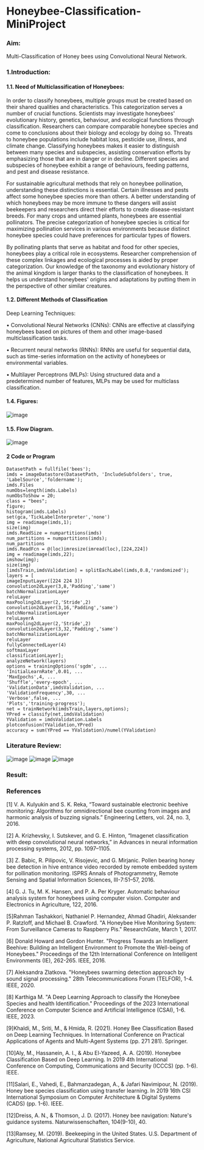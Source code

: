 # Honeybee-Classification-MiniProject
### Aim:
Multi-Classification  of Honey bees  using Convolutional Neural Network.
### 1.Introduction:
#### 1.1. Need of Multiclassification of Honeybees:  
In order to classify honeybees, multiple groups must be created based on their shared qualities and characteristics. This categorization serves a number of crucial functions. Scientists may investigate honeybees' evolutionary history, genetics, behaviour, and ecological functions through classification. Researchers can compare comparable honeybee species and come to conclusions about their biology and ecology by doing so. Threats to honeybee populations include habitat loss, pesticide use, illness, and climate change. Classifying honeybees makes it easier to distinguish between many species and subspecies, assisting conservation efforts by emphasizing those that are in danger or in decline. Different species and subspecies of honeybee exhibit a range of behaviours, feeding patterns, and pest and disease resistance.  

For sustainable agricultural methods that rely on honeybee pollination, understanding these distinctions is essential. Certain illnesses and pests affect some honeybee species more than others. A better understanding of which honeybees may be more immune to these dangers will assist beekeepers and researchers direct their efforts to create disease-resistant breeds. For many crops and untamed plants, honeybees are essential pollinators. The precise categorization of honeybee species is critical for maximizing pollination services in various environments because distinct honeybee species could have preferences for particular types of flowers.

By pollinating plants that serve as habitat and food for other species, honeybees play a critical role in ecosystems. Researcher comprehension of these complex linkages and ecological processes is aided by proper categorization. Our knowledge of the taxonomy and evolutionary history of the animal kingdom is larger thanks to the classification of honeybees. It helps us understand honeybees' origins and adaptations by putting them in the perspective of other similar creatures.

#### 1.2. Different Methods of Classification
Deep Learning Techniques:

• Convolutional Neural Networks (CNNs): CNNs are effective at classifying honeybees based on pictures of them and other image-based multiclassification tasks.

• Recurrent neural networks (RNNs): RNNs are useful for sequential data, such as time-series information on the activity of honeybees or environmental variables.

• Multilayer Perceptrons (MLPs): Using structured data and a predetermined number of features, MLPs may be used for multiclass classification.

#### 1.4. Figures:
![image](https://github.com/ManojTella/Honeybee-Classification-MiniProject/assets/94883876/ecc70a7a-af1d-465b-b50c-bed384d7df1d)
#### 1.5. Flow Diagram.
![image](https://github.com/ManojTella/Honeybee-Classification-MiniProject/assets/94883876/6548efa9-3ddd-43a8-ba85-fb71c6b04690)

 			
#### 2 Code or Program
```
DatasetPath = fullfile('bees');
imds = imageDatastore(DatasetPath, 'IncludeSubfolders', true, 'LabelSource','foldername');
imds.Files
numObs=length(imds.Labels)
numObsToShow = 20;
class = "bees";
figure;
histogram(imds.Labels)
set(gca,'TickLabelInterpreter','none')
img = readimage(imds,1); 
size(img)
imds.ReadSize = numpartitions(imds)
num_partitions = numpartitions(imds);
num_partitions
imds.ReadFcn = @(loc)imresize(imread(loc),[224,224])
img = readimage(imds,22); 
imshow(img); 
size(img)
[imdsTrain,imdsValidation] = splitEachLabel(imds,0.8,'randomized');
layers = [
imageInputLayer([224 224 3])
convolution2dLayer(3,8,'Padding','same')
batchNormalizationLayer
reluLayer
maxPooling2dLayer(2,'Stride',2)
convolution2dLayer(3,16,'Padding','same')
batchNormalizationLayer
reluLayerA
maxPooling2dLayer(2,'Stride',2)
convolution2dLayer(3,32,'Padding','same')
batchNormalizationLayer
reluLayer
fullyConnectedLayer(4)
softmaxLayer
classificationLayer];
analyzeNetwork(layers)
options = trainingOptions('sgdm', ...
'InitialLearnRate',0.01, ...
'MaxEpochs',4, ...
'Shuffle','every-epoch', ...
'ValidationData',imdsValidation, ...
'ValidationFrequency',30, ...
'Verbose',false, ...
'Plots','training-progress');
net = trainNetwork(imdsTrain,layers,options);
YPred = classify(net,imdsValidation)
YValidation = imdsValidation.Labels
plotconfusion(YValidation,YPred)
accuracy = sum(YPred == YValidation)/numel(YValidation)
```
### Literature Review:
![image](https://github.com/ManojTella/Honeybee-Classification-MiniProject/assets/94883876/63ebcac2-19f9-4893-ad0a-dad33b019647)
![image](https://github.com/ManojTella/Honeybee-Classification-MiniProject/assets/94883876/05c3a016-6b0f-4ef9-8595-c9b50ac4c7a4)
![image](https://github.com/ManojTella/Honeybee-Classification-MiniProject/assets/94883876/2f70007b-7372-4a3f-8c00-6140f63b7e43)

### Result:
### References
[1] V. A. Kulyukin and S. K. Reka, “Toward sustainable electronic beehive monitoring: Algorithms for omnidirectional bee counting from images and harmonic analysis of buzzing signals.” Engineering Letters, vol. 24, no. 3, 2016.

[2] A. Krizhevsky, I. Sutskever, and G. E. Hinton, “Imagenet classification with deep convolutional neural networks,” in Advances in neural information processing systems, 2012, pp. 1097–1105.

[3] Z. Babic, R. Pilipovic, V. Risojevic, and G. Mirjanic. Pollen bearing honey bee detection in hive entrance video recorded by remote embedded system for pollination monitoring. ISPRS Annals of Photogrammetry, Remote Sensing and Spatial Information Sciences, III-7:51–57, 2016.

[4] G. J. Tu, M. K. Hansen, and P. A. Per Kryger. Automatic behaviour analysis system for honeybees using computer vision. Computer and Electronics in Agriculture, 122, 2016.

[5]Rahman Tashakkori, Nathaniel P. Hernandez, Ahmad Ghadiri, Aleksander P. Ratzloff, and Michael B. Crawford. "A Honeybee Hive Monitoring System: From Surveillance Cameras to Raspberry Pis." ResearchGate, March 1, 2017.

[6] Donald Howard and Gordon Hunter. "Progress Towards an Intelligent Beehive: Building an Intelligent Environment to Promote the Well-being of Honeybees." Proceedings of the 12th International Conference on Intelligent Environments (IE), 262-265. IEEE, 2016.

[7] Aleksandra Zlatkova. "Honeybees swarming detection approach by sound signal processing." 28th Telecommunications Forum (TELFOR), 1-4. IEEE, 2020.

[8] Karthiga M. "A Deep Learning Approach to classify the Honeybee Species and health Identification." Proceedings of the 2023 International Conference on Computer Science and Artificial Intelligence (CSAI), 1-6. IEEE, 2023.

[9]Khaldi, M., Sriti, M., & Hmida, R. (2021). Honey Bee Classification 
      Based on Deep Learning Techniques. In International Conference on 
      Practical Applications of Agents and Multi-Agent Systems (pp. 271
      281). Springer.
      
[10]Aly, M., Hassanein, A. I., & Abu El-Yazeed, A. A. (2019). Honeybee 
      Classification Based on Deep Learning. In 2019 4th International 
      Conference on Computing, Communications and Security (ICCCS) 
      (pp. 1-6). IEEE. 
      
 [11]Salari, E., Vahedi, E., Bahmanzadegan, A., & Jafari Navimipour, N. 
      (2019). Honey bee species classification using transfer learning. In 
       2019 16th CSI International Symposium on Computer Architecture 
       & Digital Systems (CADS) (pp. 1-6). IEEE.
       
[12]Dreiss, A. N., & Thomson, J. D. (2017). Honey bee navigation: 
       Nature's guidance systems. Naturwissenschaften, 104(9-10), 40. 
       
[13]Ramsey, M. (2019). Beekeeping in the United States. U.S. 
       Department of Agriculture, National Agricultural Statistics Service.




